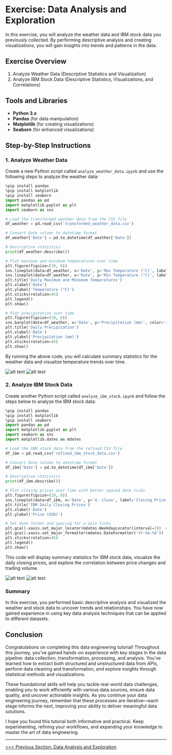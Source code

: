 # Exercise: Data Analysis and Exploration

In this exercise, you will analyze the weather data and IBM stock data you previously collected. By performing descriptive analysis and creating visualizations, you will gain insights into trends and patterns in the data.

## Exercise Overview

1. Analyze Weather Data (Descriptive Statistics and Visualization)
2. Analyze IBM Stock Data (Descriptive Statistics, Visualizations, and Correlations)

## Tools and Libraries

- **Python 3.x**
- **Pandas** (for data manipulation)
- **Matplotlib** (for creating visualizations)
- **Seaborn** (for enhanced visualizations)

## Step-by-Step Instructions

### 1. Analyze Weather Data

Create a new Python script called `analyze_weather_data.ipynb` and use the following steps to analyze the weather data:

```python
%pip install pandas
%pip install matplotlib
%pip install seaborn
import pandas as pd
import matplotlib.pyplot as plt
import seaborn as sns

# Load the transformed weather data from the CSV file
df_weather = pd.read_csv('transformed_weather_data.csv')

# Convert Date column to datetime format
df_weather['Date'] = pd.to_datetime(df_weather['Date'])

# Descriptive statistics
print(df_weather.describe())

# Plot maximum and minimum temperatures over time
plt.figure(figsize=(10, 6))
sns.lineplot(data=df_weather, x='Date', y='Max Temperature (°C)', label='Max Temp')
sns.lineplot(data=df_weather, x='Date', y='Min Temperature (°C)', label='Min Temp')
plt.title('Daily Maximum and Minimum Temperatures')
plt.xlabel('Date')
plt.ylabel('Temperature (°C)')
plt.xticks(rotation=45)
plt.legend()
plt.show()

# Plot precipitation over time
plt.figure(figsize=(10, 6))
sns.barplot(data=df_weather, x='Date', y='Precipitation (mm)', color='skyblue')
plt.title('Daily Precipitation')
plt.xlabel('Date')
plt.ylabel('Precipitation (mm)')
plt.xticks(rotation=45)
plt.show()

```

By running the above code, you will calculate summary statistics for the weather data and visualize temperature trends over time.

![alt text](image-4.png)
![alt text](image-5.png)

### 2. Analyze IBM Stock Data

Create another Python script called `analyze_ibm_stock.ipynb` and follow the steps below to analyze the IBM stock data:

```python
%pip install pandas
%pip install matplotlib
%pip install seaborn
import pandas as pd
import matplotlib.pyplot as plt
import seaborn as sns
import matplotlib.dates as mdates

# Load the IBM stock data from the refined CSV file
df_ibm = pd.read_csv('refined_ibm_stock_data.csv')

# Convert Date column to datetime format
df_ibm['Date'] = pd.to_datetime(df_ibm['Date'])

# Descriptive statistics
print(df_ibm.describe())

# Plot closing prices over time with better spaced date ticks
plt.figure(figsize=(10, 6))
sns.lineplot(data=df_ibm, x='Date', y='4. close', label='Closing Price')
plt.title('IBM Daily Closing Prices')
plt.xlabel('Date')
plt.ylabel('Price (USD)')

# Set date format and spacing for x-axis ticks
plt.gca().xaxis.set_major_locator(mdates.WeekdayLocator(interval=2))  # Adjust the interval
plt.gca().xaxis.set_major_formatter(mdates.DateFormatter('%Y-%m-%d'))
plt.xticks(rotation=45)
plt.legend()
plt.show()
```

This code will display summary statistics for IBM stock data, visualize the daily closing prices, and explore the correlation between price changes and trading volume.

![alt text](image-6.png)
![alt text](image-7.png)

### Summary

In this exercise, you performed basic descriptive analysis and visualized the weather and stock data to uncover trends and relationships. You have now gained experience in using key data analysis techniques that can be applied to different datasets.

## Conclusion

Congratulations on completing this data engineering tutorial! Throughout this journey, you’ve gained hands-on experience with key stages in the data pipeline: data collection, transformation, processing, and analysis. You’ve learned how to extract both structured and unstructured data from APIs, perform data cleaning and transformation, and explore insights through statistical methods and visualizations.

These foundational skills will help you tackle real-world data challenges, enabling you to work efficiently with various data sources, ensure data quality, and uncover actionable insights. As you continue your data engineering journey, remember that these processes are iterative—each stage informs the next, improving your ability to deliver meaningful data solutions.

I hope you found this tutorial both informative and practical. Keep experimenting, refining your workflows, and expanding your knowledge to master the art of data engineering.

---

[<<< Previous Section: Data Analysis and Exploration](4.%20Data%20Analysis%20and%20Exploration.md)